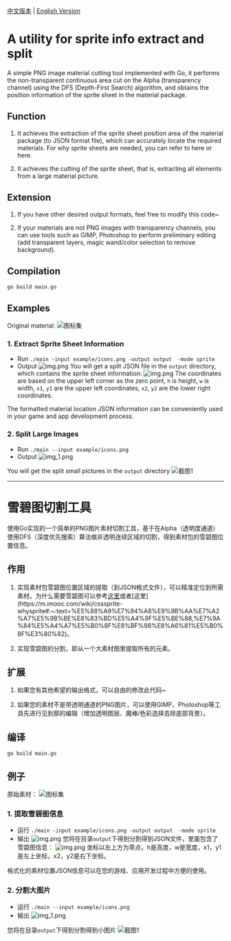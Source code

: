 [中文版本](https://github.com/Zhao-hangtian/go-sprite-split#%E9%9B%AA%E7%A2%A7%E5%9B%BE%E5%88%87%E5%89%B2%E5%B7%A5%E5%85%B7) | [English Version](https://github.com/Zhao-hangtian/go-sprite-split#a-utility-for-sprite-info-extract-and-split)

# A utility for sprite info extract and split
A simple PNG image material cutting tool implemented with Go, it performs the non-transparent continuous area cut on the Alpha (transparency channel) using the DFS (Depth-First Search) algorithm, and obtains the position information of the sprite sheet in the material package.

## Function
1. It achieves the extraction of the sprite sheet position area of the material package (to JSON format file), which can accurately locate the required materials. For why sprite sheets are needed, you can refer to here or here.

2. It achieves the cutting of the sprite sheet, that is, extracting all elements from a large material picture.

## Extension
1. If you have other desired output formats, feel free to modify this code~

2. If your materials are not PNG images with transparency channels, you can use tools such as GIMP, Photoshop to perform preliminary editing (add transparent layers, magic wand/color selection to remove background).

## Compilation
`go build main.go`

## Examples
Original material:
![图标集](example/icons.png "Demo Icons Picture")

### 1. Extract Sprite Sheet Information
- Run
`./main -input example/icons.png -output output  -mode sprite`
- Output
![img.png](assets/img.png)
You will get a split JSON file in the `output` directory, which contains the sprite sheet information:
![img.png](assets/img_2.png)
The coordinates are based on the upper left corner as the zero point, `h` is height, `w` is width, `x1`, `y1` are the upper left coordinates, `x2`, `y2` are the lower right coordinates.

The formatted material location JSON information can be conveniently used in your game and app development process.

### 2. Split Large Images
- Run
`./main --input example/icons.png`
- Output
![img_1.png](assets/img_1.png)

You will get the split small pictures in the `output` directory
![截图1](assets/Screenshot-1.png "输出截图")

---
# 雪碧图切割工具
使用Go实现的一个简单的PNG图片素材切割工具，基于在Alpha（透明度通道）使用DFS（深度优先搜索）算法做非透明连续区域的切割，得到素材包的雪碧图位置信息。

## 作用
1. 实现素材包雪碧图位置区域的提取（到JSON格式文件），可以精准定位到所需素材。为什么需要雪碧图可以参考[这里](https://www.w3schools.com/css/css_image_sprites.asp#:~:text=An%20image%20sprite%20is%20a,server%20requests%20and%20save%20bandwidth.)或者[这里](https://m.imooc.com/wiki/csssprite-whysprite#:~:text=%E5%88%A9%E7%94%A8%E9%9B%AA%E7%A2%A7%E5%9B%BE%E8%83%BD%E5%A4%9F%E5%BE%88,%E7%9A%84%E5%A4%A7%E5%B0%8F%E8%BF%98%E8%A6%81%E5%B0%8F%E3%80%82)。

2. 实现雪碧图的分割，即从一个大素材图里提取所有的元素。

## 扩展
1. 如果您有其他希望的输出格式，可以自由的修改此代码~

2. 如果您的素材不是带透明通道的PNG图片，可以使用GIMP，Photoshop等工具先进行见到那的编辑（增加透明图层、魔棒/色彩选择去除底部背景）。

## 编译
`go build main.go`

## 例子
原始素材：
![图标集](example/icons.png "Demo Icons Picture")

### 1. 提取雪碧图信息
- 运行
`./main -input example/icons.png -output output  -mode sprite`
- 输出
![img.png](assets/img.png)
  您将在目录`output`下得到分割得到JSON文件，里面包含了雪碧图信息：
![img.png](assets/img_2.png)
坐标以左上方为零点，h是高度，w是宽度，x1，y1是左上坐标，x2，y2是右下坐标。

格式化的素材位置JSON信息可以在您的游戏、应用开发过程中方便的使用。

### 2. 分割大图片
- 运行
`./main --input example/icons.png`
- 输出
![img_1.png](assets/img_1.png)

您将在目录`output`下得到分割得到小图片
![截图1](assets/Screenshot-1.png "输出截图")

